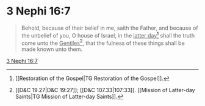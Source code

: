 # 3 Nephi 16:7

> Behold, because of their belief in me, saith the Father, and because of the unbelief of you, O house of Israel, in the <u>latter day</u>[^a] shall the truth come unto the <u>Gentiles</u>[^b], that the fulness of these things shall be made known unto them.

[3 Nephi 16:7](https://www.churchofjesuschrist.org/study/scriptures/bofm/3-ne/16?lang=eng&id=p7#p7)


[^a]: [[Restoration of the Gospel|TG Restoration of the Gospel]].  
[^b]: [[D&C 19.27|D&C 19:27]]; [[D&C 107.33|107:33]]. [[Mission of Latter-day Saints|TG Mission of Latter-day Saints]].  
